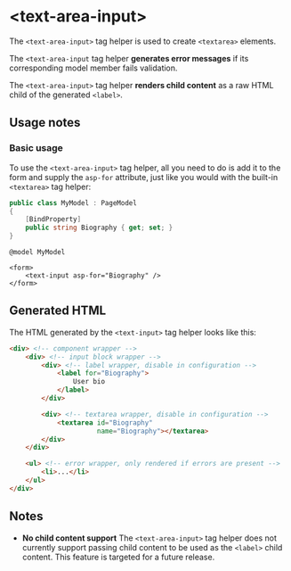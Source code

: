 # \<text-area-input>

The `<text-area-input>` tag helper is used to create `<textarea>` elements.

The `<text-area-input` tag helper **generates error messages** if its corresponding model member fails validation.

The `<text-area-input>` tag helper **renders child content** as a raw HTML child of the generated `<label>`.

## Usage notes

### Basic usage

To use the `<text-area-input>` tag helper, all you need to do is add it to the form and supply the `asp-for` attribute, just like you would with the built-in `<textarea>` tag helper:

```csharp
public class MyModel : PageModel
{
    [BindProperty]
    public string Biography { get; set; }
}
```

```cshtml
@model MyModel

<form>
    <text-input asp-for="Biography" />
</form>
```

## Generated HTML

The HTML generated by the `<text-input>` tag helper looks like this:

```html
<div> <!-- component wrapper -->
    <div> <!-- input block wrapper -->
        <div> <!-- label wrapper, disable in configuration -->
            <label for="Biography">
                User bio
            </label>
        </div>

        <div> <!-- textarea wrapper, disable in configuration -->
            <textarea id="Biography"
                      name="Biography"></textarea>
        </div>
    </div>

    <ul> <!-- error wrapper, only rendered if errors are present -->
        <li>...</li>
    </ul>
</div>
```

## Notes

- **No child content support** The `<text-area-input>` tag helper does not currently support passing child content to be used as the `<label>` child content. This feature is targeted for a future release.